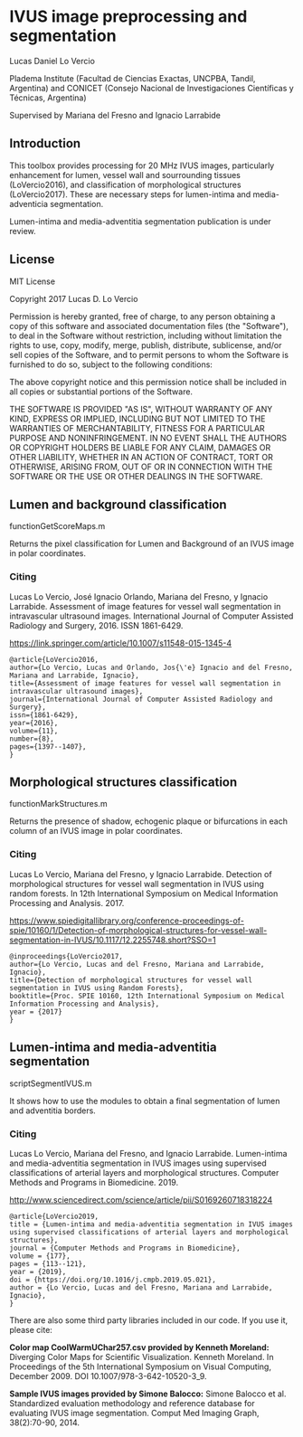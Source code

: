 # IVUS image preprocessing and segmentation

Lucas Daniel Lo Vercio

Pladema Institute (Facultad de Ciencias Exactas, UNCPBA, Tandil, Argentina) and CONICET (Consejo Nacional de Investigaciones Científicas y Técnicas, Argentina)

Supervised by Mariana del Fresno and Ignacio Larrabide

## Introduction
This toolbox provides processing for 20 MHz IVUS images, particularly enhancement for lumen, vessel wall and sourrounding tissues (LoVercio2016), and classification of morphological structures (LoVercio2017). These are necessary steps for lumen-intima and media-adventicia segmentation.

Lumen-intima and media-adventitia segmentation publication is under review.

## License

MIT License

Copyright 2017 Lucas D. Lo Vercio

Permission is hereby granted, free of charge, to any person obtaining a copy
of this software and associated documentation files (the "Software"), to deal
in the Software without restriction, including without limitation the rights
to use, copy, modify, merge, publish, distribute, sublicense, and/or sell
copies of the Software, and to permit persons to whom the Software is
furnished to do so, subject to the following conditions:

The above copyright notice and this permission notice shall be included in all
copies or substantial portions of the Software.

THE SOFTWARE IS PROVIDED "AS IS", WITHOUT WARRANTY OF ANY KIND, EXPRESS OR
IMPLIED, INCLUDING BUT NOT LIMITED TO THE WARRANTIES OF MERCHANTABILITY,
FITNESS FOR A PARTICULAR PURPOSE AND NONINFRINGEMENT. IN NO EVENT SHALL THE
AUTHORS OR COPYRIGHT HOLDERS BE LIABLE FOR ANY CLAIM, DAMAGES OR OTHER
LIABILITY, WHETHER IN AN ACTION OF CONTRACT, TORT OR OTHERWISE, ARISING FROM,
OUT OF OR IN CONNECTION WITH THE SOFTWARE OR THE USE OR OTHER DEALINGS IN THE
SOFTWARE.

## Lumen and background classification

functionGetScoreMaps.m

Returns the pixel classification for Lumen and Background of an IVUS image in polar coordinates.

### Citing

Lucas Lo Vercio, José Ignacio Orlando, Mariana del Fresno, y Ignacio Larrabide. Assessment of image features for vessel wall segmentation in intravascular ultrasound images. International Journal of Computer Assisted Radiology and Surgery, 2016. ISSN 1861-6429.

https://link.springer.com/article/10.1007/s11548-015-1345-4

```
@article{LoVercio2016,
author={Lo Vercio, Lucas and Orlando, Jos{\'e} Ignacio and del Fresno, Mariana and Larrabide, Ignacio},
title={Assessment of image features for vessel wall segmentation in intravascular ultrasound images},
journal={International Journal of Computer Assisted Radiology and Surgery},
issn={1861-6429},
year={2016},
volume={11},
number={8},
pages={1397--1407},
}
```

## Morphological structures classification

functionMarkStructures.m

Returns the presence of shadow, echogenic plaque or bifurcations in each column of an IVUS image in polar coordinates.

### Citing

Lucas Lo Vercio, Mariana del Fresno, y Ignacio Larrabide. Detection of morphological structures for vessel wall segmentation in IVUS using random forests. In 12th International Symposium on Medical Information Processing and Analysis. 2017.

https://www.spiedigitallibrary.org/conference-proceedings-of-spie/10160/1/Detection-of-morphological-structures-for-vessel-wall-segmentation-in-IVUS/10.1117/12.2255748.short?SSO=1

```
@inproceedings{LoVercio2017,
author={Lo Vercio, Lucas and del Fresno, Mariana and Larrabide, Ignacio},
title={Detection of morphological structures for vessel wall segmentation in IVUS using Random Forests},
booktitle={Proc. SPIE 10160, 12th International Symposium on Medical Information Processing and Analysis},
year = {2017}
}
```

## Lumen-intima and media-adventitia segmentation

scriptSegmentIVUS.m

It shows how to use the modules to obtain a final segmentation of lumen and adventitia borders.

### Citing

Lucas Lo Vercio, Mariana del Fresno, and Ignacio Larrabide. Lumen-intima and media-adventitia segmentation in IVUS images using supervised classifications of arterial layers and morphological structures. Computer Methods and Programs in Biomedicine. 2019.

http://www.sciencedirect.com/science/article/pii/S0169260718318224

```
@article{LoVercio2019,
title = {Lumen-intima and media-adventitia segmentation in IVUS images using supervised classifications of arterial layers and morphological structures},
journal = {Computer Methods and Programs in Biomedicine},
volume = {177},
pages = {113--121},
year = {2019},
doi = {https://doi.org/10.1016/j.cmpb.2019.05.021},
author = {Lo Vercio, Lucas and del Fresno, Mariana and Larrabide, Ignacio},
}
```


There are also some third party libraries included in our code. If you use it, please cite:

**Color map CoolWarmUChar257.csv provided by Kenneth Moreland:** Diverging Color Maps for Scientific Visualization. Kenneth Moreland. In Proceedings of the 5th International Symposium on Visual Computing, December 2009. DOI 10.1007/978-3-642-10520-3_9.

**Sample IVUS images provided by Simone Balocco:** Simone Balocco et al. Standardized evaluation methodology and reference database for evaluating IVUS image segmentation. Comput Med Imaging Graph, 38(2):70-90, 2014.


